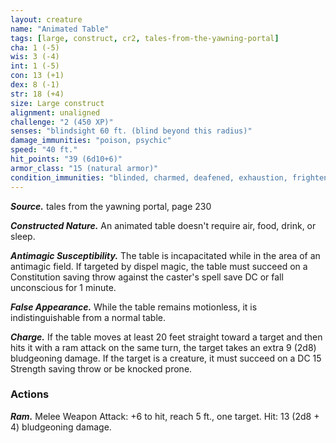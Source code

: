 ```yaml
---
layout: creature
name: "Animated Table"
tags: [large, construct, cr2, tales-from-the-yawning-portal]
cha: 1 (-5)
wis: 3 (-4)
int: 1 (-5)
con: 13 (+1)
dex: 8 (-1)
str: 18 (+4)
size: Large construct
alignment: unaligned
challenge: "2 (450 XP)"
senses: "blindsight 60 ft. (blind beyond this radius)"
damage_immunities: "poison, psychic"
speed: "40 ft."
hit_points: "39 (6d10+6)"
armor_class: "15 (natural armor)"
condition_immunities: "blinded, charmed, deafened, exhaustion, frightened, paralyzed, petrified, poisoned"
---
```


***Source.*** tales from the yawning portal,  page 230

***Constructed Nature.*** An animated table doesn't require air, food, drink, or sleep.

***Antimagic Susceptibility.*** The table is incapacitated while in the area of an antimagic field. If targeted by dispel magic, the table must succeed on a Constitution saving throw against the caster's spell save DC or fall unconscious for 1 minute.

***False Appearance.*** While the table remains motionless, it is indistinguishable from a normal table.

***Charge.*** If the table moves at least 20 feet straight toward a target and then hits it with a ram attack on the same turn, the target takes an extra 9 (2d8) bludgeoning damage. If the target is a creature, it must succeed on a DC 15 Strength saving throw or be knocked prone.

### Actions

***Ram.*** Melee Weapon Attack: +6 to hit, reach 5 ft., one target. Hit: 13 (2d8 + 4) bludgeoning damage.